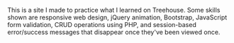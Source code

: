 This is a site I made to practice what I learned on Treehouse. Some skills shown are responsive web design, jQuery animation, Bootstrap, JavaScript form validation, CRUD operations using PHP, and session-based error/success messages that disappear once they've been viewed once. 
